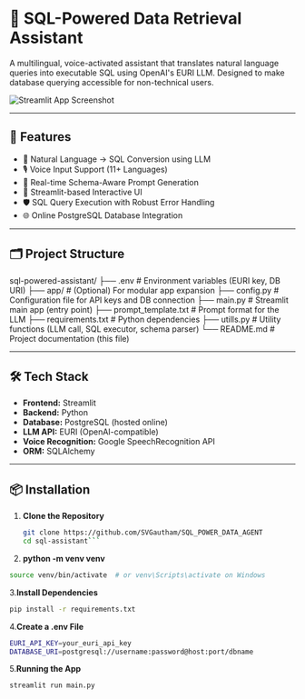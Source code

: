 # 🧠 SQL-Powered Data Retrieval Assistant

A multilingual, voice-activated assistant that translates natural language queries into executable SQL using OpenAI's EURI LLM. Designed to make database querying accessible for non-technical users.

![Streamlit App Screenshot](screenshot.png) <!-- Optional if you have an image -->

---

## 🚀 Features

- 🔎 Natural Language → SQL Conversion using LLM
- 🎙️ Voice Input Support (11+ Languages)
- 🧾 Real-time Schema-Aware Prompt Generation
- 💬 Streamlit-based Interactive UI
- 🛡️ SQL Query Execution with Robust Error Handling
- 🌐 Online PostgreSQL Database Integration

---

## 🗂️ Project Structure

sql-powered-assistant/
├── .env                   # Environment variables (EURI key, DB URI)
├── app/                   # (Optional) For modular app expansion
├── config.py              # Configuration file for API keys and DB connection
├── main.py                # Streamlit main app (entry point)
├── prompt_template.txt    # Prompt format for the LLM
├── requirements.txt       # Python dependencies
├── utills.py              # Utility functions (LLM call, SQL executor, schema parser)
└── README.md              # Project documentation (this file)




---

## 🛠️ Tech Stack

- **Frontend:** Streamlit
- **Backend:** Python
- **Database:** PostgreSQL (hosted online)
- **LLM API:** EURI (OpenAI-compatible)
- **Voice Recognition:** Google SpeechRecognition API
- **ORM:** SQLAlchemy

---

## 📦 Installation

1. **Clone the Repository**
   ```bash
   git clone https://github.com/SVGautham/SQL_POWER_DATA_AGENT
   cd sql-assistant```

2. **python -m venv venv**
```bash
source venv/bin/activate  # or venv\Scripts\activate on Windows
```

3.**Install Dependencies**
```bash
pip install -r requirements.txt
```

4.**Create a .env File**
```bash
EURI_API_KEY=your_euri_api_key
DATABASE_URI=postgresql://username:password@host:port/dbname
```
5.**Running the App**
```bash
streamlit run main.py
```

